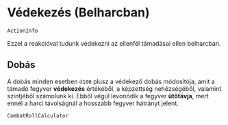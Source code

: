 # Védekezés (Belharcban)

`ActionInfo`

Ezzel a reakcióval tudunk védekezni az ellenfél támadásai ellen belharcban.

## Dobás

A dobás minden esetben `d100` plusz a védekező dobás módosítója, amit a támadó fegyver **védekezés** értékéből, a képzettség nehézségéből, valamint szintjéből számolunk ki. Ebből végül levonódik a fegyver **ütőtávja**, mert ennél a harci távolságnál a hosszabb fegyver hátrányt jelent.

`CombatRollCalculator`
